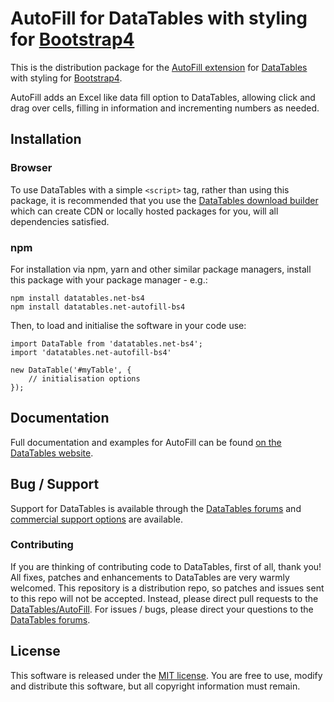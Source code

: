 # AutoFill for DataTables with styling for [Bootstrap4](https://getbootstrap.com/docs/4.6/getting-started/introduction/)

This is the distribution package for the [AutoFill extension](https://datatables.net/extensions/autofill) for [DataTables](https://datatables.net/) with styling for [Bootstrap4](https://getbootstrap.com/docs/4.6/getting-started/introduction/).

AutoFill adds an Excel like data fill option to DataTables, allowing click and drag over cells, filling in information and incrementing numbers as needed.


## Installation

### Browser

To use DataTables with a simple `<script>` tag, rather than using this package, it is recommended that you use the [DataTables download builder](//datatables.net/download) which can create CDN or locally hosted packages for you, will all dependencies satisfied.

### npm

For installation via npm, yarn and other similar package managers, install this package with your package manager - e.g.:

```
npm install datatables.net-bs4
npm install datatables.net-autofill-bs4
```

Then, to load and initialise the software in your code use:

```
import DataTable from 'datatables.net-bs4';
import 'datatables.net-autofill-bs4'

new DataTable('#myTable', {
    // initialisation options
});
```


## Documentation

Full documentation and examples for AutoFill can be found [on the DataTables website](https://datatables.net/extensions/autofill).


## Bug / Support

Support for DataTables is available through the [DataTables forums](//datatables.net/forums) and [commercial support options](//datatables.net/support) are available.

### Contributing

If you are thinking of contributing code to DataTables, first of all, thank you! All fixes, patches and enhancements to DataTables are very warmly welcomed. This repository is a distribution repo, so patches and issues sent to this repo will not be accepted. Instead, please direct pull requests to the [DataTables/AutoFill](http://github.com/DataTables/AutoFill). For issues / bugs, please direct your questions to the [DataTables forums](//datatables.net/forums).


## License

This software is released under the [MIT license](//datatables.net/license). You are free to use, modify and distribute this software, but all copyright information must remain.

